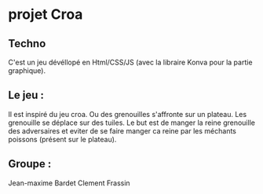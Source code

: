 # projet Croa
## Techno
C'est un jeu dévéllopé en Html/CSS/JS (avec la libraire Konva pour la partie graphique).

## Le jeu :
Il est inspiré du jeu croa. Ou des grenouilles s'affronte sur un plateau.
Les grenouille se déplace sur des tuiles. Le but est de manger la reine grenouille des adversaires et eviter de se faire manger ca reine par les méchants poissons (présent sur le plateau). 

## Groupe :
Jean-maxime Bardet
Clement Frassin

